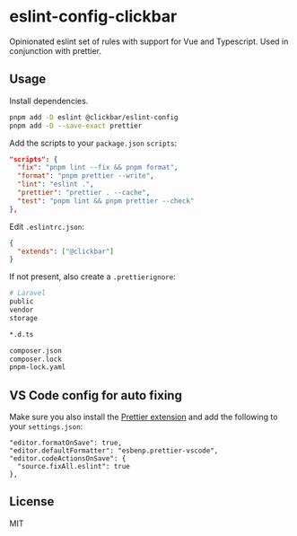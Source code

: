 # eslint-config-clickbar

Opinionated eslint set of rules with support for Vue and Typescript. Used in conjunction with prettier.

## Usage

Install dependencies.

```sh
pnpm add -D eslint @clickbar/eslint-config
pnpm add -D --save-exact prettier
```

Add the scripts to your `package.json` `scripts`:

```json
"scripts": {
  "fix": "pnpm lint --fix && pnpm format",
  "format": "pnpm prettier --write",
  "lint": "eslint .",
  "prettier": "prettier . --cache",
  "test": "pnpm lint && pnpm prettier --check"
},
```

Edit `.eslintrc.json`:

```json
{
  "extends": ["@clickbar"]
}
```

If not present, also create a `.prettierignore`:

```sh
# Laravel
public
vendor
storage

*.d.ts

composer.json
composer.lock
pnpm-lock.yaml
```

## VS Code config for auto fixing

Make sure you also install the [Prettier extension](https://marketplace.visualstudio.com/items?itemName=esbenp.prettier-vscode) and add the following to your `settings.json`:

```jsonc
"editor.formatOnSave": true,
"editor.defaultFormatter": "esbenp.prettier-vscode",
"editor.codeActionsOnSave": {
  "source.fixAll.eslint": true
},
```

## License

MIT
